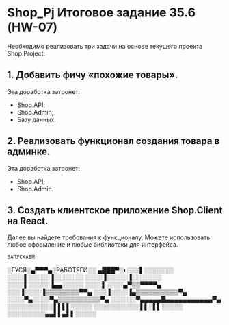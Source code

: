 # Shop_Pj Итоговое задание 35.6 (HW-07)

Необходимо реализовать три задачи на основе текущего проекта Shop.Project:

## 1. Добавить фичу «похожие товары».

Эта доработка затронет:

- Shop.API;
- Shop.Admin;
- Базу данных.

## 2. Реализовать функционал создания товара в админке.

Эта доработка затронет:

- Shop.API;
- Shop.Admin.

## 3. Создать клиентское приложение Shop.Client на React.

Далее вы найдете требования к функционалу. Можете использовать любое оформление и любые библиотеки для интерфейса.

    
    
    
    ЗАПУСКАЕМ
░ГУСЯ░▄▀▀▀▄░РАБОТЯГИ░░
▄███▀░◐░░░▌░░░░░░░
░░░░▌░░░░░▐░░░░░░░
░░░░▐░░░░░▐░░░░░░░
░░░░▌░░░░░▐▄▄░░░░░
░░░░▌░░░░▄▀▒▒▀▀▀▀▄
░░░▐░░░░▐▒▒▒▒▒▒▒▒▀▀▄
░░░▐░░░░▐▄▒▒▒▒▒▒▒▒▒▒▀▄
░░░░▀▄░░░░▀▄▒▒▒▒▒▒▒▒▒▒▀▄
░░░░░░▀▄▄▄▄▄█▄▄▄▄▄▄▄▄▄▄▄▀▄
░░░░░░░░░░░▌▌▌▌░░░░░
░░░░░░░░░░░▌▌░▌▌░░░░░
░░░░░░░░░▄▄▌▌▄▌▌░░░░░
